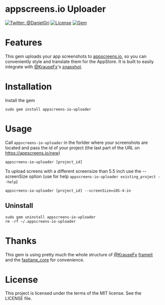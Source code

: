 appscreens.io Uploader
============

[![Twitter: @DanielGri](https://img.shields.io/badge/contact-@DanielGri-blue.svg?style=flat)](https://twitter.com/DanielGri)
[![License](http://img.shields.io/badge/license-MIT-green.svg?style=flat)](https://github.com/HazAT/appscreens-io-uploader/blob/master/LICENSE)
[![Gem](https://img.shields.io/gem/v/appscreens-io-uploader.svg?style=flat)](http://rubygems.org/gems/appscreens-io-uploader)


# Features

This gem uploads your app screenshots to [appscreens.io](https://appscreens.io), so you can conveniently style and translate them for the AppStore. It is built to easily integrate with [@KrauseFx](https://twitter.com/KrauseFx)'s [snapshot](https://github.com/fastlane/snapshot).

# Installation

Install the gem

    sudo gem install appscreens-io-uploader

# Usage

Call ```appscreens-io-uploader``` in the forlder where your screenshots are located and pass the id of your project (the last part of the URL on https://appscreens.io/new)

    appscreens-io-uploader [project_id]

To upload screens with a different screensize than 5.5 inch use the --screenSize option (use for help ```appscreens-io-uploader existing_project --help```)

    appscreens-io-uploader [project_id] --screenSize=iOS-4-in

## Uninstall

	sudo gem uninstall appscreens-io-uploader
	rm -rf ~/.appscreens-io-uploader

# Thanks
This gem is using pretty much the whole structure of [@KrauseFx](https://twitter.com/KrauseFx) [frameit](https://github.com/fastlane/frameit) and the [fastlane_core](https://github.com/fastlane/fastlane_core) for convenience.

# License
This project is licensed under the terms of the MIT license. See the LICENSE file.
